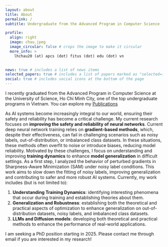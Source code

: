 ```yaml
---
layout: about
title: About
permalink: /
subtitle: Undergraduate from the Advanced Program in Computer Science (APCS), at <a>University of Science, Ho Chi Minh City</a>

profile:
  align: right
  image: chau.jpeg
  image_circular: false # crops the image to make it circular
  more_info: >
    lhchau20 (at) apcs (dot) fitus (dot) edu (dot) vn
  

news: true # includes a list of news items
selected_papers: true # includes a list of papers marked as "selected={true}"
social: true # includes social icons at the bottom of the page
---
```


I recently graduated from the Advanced Program in Computer Science at the University of Science, Ho Chi Minh City, one of the top undergraduate programs in Vietnam. You can explore my [Publications](https://scholar.google.com/citations?user=j4ck-L4AAAAJ)

As AI systems become increasingly integral to our world, ensuring their safety and reliability has become a critical challenge. My current research focuses on **improving the safety and reliability of neural networks**. Current deep neural network training relies on **gradient-based methods**, which, despite their effectiveness, can fail in challenging scenarios such as noisy labels, out-of-distribution, or imbalanced class datasets. In these situations, these methods often overfit to noise or introduce biases, reducing model reliability. Motivated by these challenges, I focus on understanding and improving **training dynamics** to enhance **model generalization** in difficult settings. As a first step, I analyzed the behavior of perturbed gradients in Sharpness-Aware Minimization (SAM) under noisy label conditions. This work aims to slow down the fitting of noisy labels, improving generalization and contributing to safer and more robust AI systems. Currently, my work includes (but is not limited to):
1. **Understanding Training Dynamics**: identifying interesting phenomena that occur during training and establishing theories about them.
2. **Generalization and Robustness**: establishing both the theoretical and practical aspects of optimization to enhance generalization on out-of-distribution datasets, noisy labels, and imbalanced class datasets.
3. **LLMs and Diffusion models**: developing both theoretical and practical methods to enhance the performance of real-world applications.

I am seeking a PhD position starting in 2025. Please contact me through email if you are interested in my research!